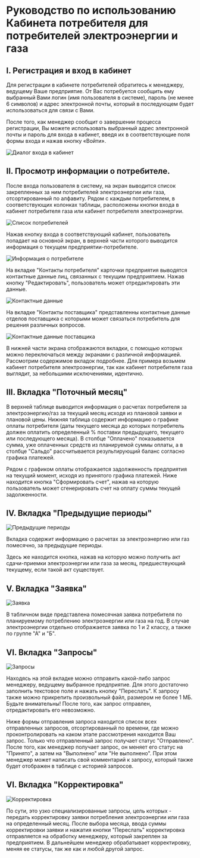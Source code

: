 # Руководство по использованию Кабинета потребителя для потребителей электроэнергии и газа

## I. Регистрация и вход в кабинет

Для регистрации в кабинете потребителей обратитесь к менеджеру, ведущему Ваше предприятие. От Вас потребуется сообщить ему выбранный Вами логин (имя пользователя в системе), пароль (не менее 6 символов) и адрес электронной почты, который в последующем будет использоваться для связи с Вами.

После того, как менеджер сообщит о завершении процесса регистрации, Вы можете использовать выбранный адрес электронной почты и пароль для входа в кабинет, введя их в соответствующие поля формы входа и нажав кнопку «Войти».

![Диалог входа в кабинет](https://raw.githubusercontent.com/AlexGenK/Consumers_cabinet_LTKE/master/readme_img/img01.png)

## IІ. Просмотр информации о потребителе.

После входа пользователя в систему, на экран выводится список закрепленных за ним потребителей электроэнергии или газа, отсортированный по алфавиту. Рядом с каждым потребителем, в соответствующих колонках таблицы, расположены кнопки входа в кабинет потребителя газа или кабинет потребителя электроэнергии.

![Список потребителей](https://raw.githubusercontent.com/AlexGenK/Consumers_cabinet_LTKE/master/readme_img/img02.png)

Нажав кнопку входа в соответствующий кабинет, пользователь попадает на основной экран, в верхней части которого выводится информация о текущем предприятии-потребителе. 

![Информация о потребителе](https://raw.githubusercontent.com/AlexGenK/Consumers_cabinet_LTKE/master/readme_img/img03.png)

На вкладке "Контакты потребителя" карточки предприятия выводятся контактные данные лиц, связанных с текущим предприятием. Нажав кнопку "Редактировать", пользователь может отредактировать эти данные.

![Контактные данные](https://raw.githubusercontent.com/AlexGenK/Consumers_cabinet_LTKE/master/readme_img/img04.png)

На вкладке "Контакты поставщика" представленны контактные данные отделов поставщика с которыми может связаться потребитель для решения различных вопросов.

![Контактные данные поставщика](https://raw.githubusercontent.com/AlexGenK/Consumers_cabinet_LTKE/master/readme_img/img04-1.png)

В нижней части экрана отображаются вкладки, с помощью которых можно переключаться между экранами с различной информацией. Рассмотрим содержимое вкладок подробнее. Для примера возьмем кабинет потребителя электроэнергии, так как кабинет потребителя газа выглядит, за небольшими исключениями, идентично.

## IІІ. Вкладка "Поточный месяц"

В верхней таблице выводится информация о расчетах потребителя за электроэнергию/газ за текущий месяц исходя из плановой заявки и плановой цены. Нижняя таблица содержит информацию о графике оплаты потребителя (даты текущего месяца до которых потребитель должен оплатить определенный % поставки предыдущего, текущего или последующего месяца). В столбце "Оплачено" показывается сумма, уже оплаченных средств из планируемой суммы оплаты, а в столбце "Сальдо" рассчитывается результирующий баланс согласно графика платежей. 

Рядом с графиком оплаты отображается задолженность предприятия на текущий момент, исходя из принятого графика платежей.
Ниже находится кнопка "Сформировать счет", нажав на которую пользователь может сгенерировать счет на оплату суммы текущей задолженности.

## IV. Вкладка "Предыдущие периоды"

![Предыдущие периоды](https://raw.githubusercontent.com/AlexGenK/Consumers_cabinet_LTKE/master/readme_img/img05.png)

Вкладка содержит информацию о расчетах за электроэнергию или газ помесячно, за предыдущие периоды.

Здесь же находится кнопка, нажав на которую можно получить акт сдачи-приемки электроэнергии или газа за месяц, предшествующий текущему, если такой акт существует.

## V. Вкладка "Заявка"

![Заявка](https://raw.githubusercontent.com/AlexGenK/Consumers_cabinet_LTKE/master/readme_img/img06.png)

В табличном виде представлена помесячная заявка потребителя по планируемому потреблению электроэнергии или газа на год. В случае электроэнергии отдельно отображается заявка по 1 и 2 классу, а также по группе "А" и "Б".

## VI. Вкладка "Запросы"

![Запросы](https://raw.githubusercontent.com/AlexGenK/Consumers_cabinet_LTKE/master/readme_img/img07.png)

Находясь на этой вкладке можно отправить какой-либо запрос менеджеру, ведущему выбранное предприятие. Для этого достаточно заполнить текстовое поле и нажать кнопку "Переслать". К запросу также можно прикрепить произвольный файл, размером не более 1 МБ.
Будьте внимательны! После того, как запрос отправлен, отредактировать его невозможно.

Ниже формы отправления запроса находится список всех отправленных запросов, отсортированный по времени, где можно проконтролировать на каком этапе рассмотрения находится Ваш запрос. Только что отправленный запрос получает статус "Отправлено". После того, как менеджер получает запрос, он меняет его статус на "Принято", а затем на "Выполнено" или "Не выполнено". При этом менеджер может написать свой комментарий к запросу, который также будет отображен в таблице с историей запросов.

## VI. Вкладка "Корректировка"

![Корректировка](https://raw.githubusercontent.com/AlexGenK/Consumers_cabinet_LTKE/master/readme_img/img08.png)

По сути, это узко специализированные запросы, цель которых - передать корректировку заявки потребления электроэнергии или газа на определенный месяц. После выбора месяца, ввода суммы корректировки заявки и нажатия кнопки "Переслать" корректировка отправляется на обработку менеджеру, который закреплен за предприятием. В дальнейшем менеджер обрабатывает корректировку, меняя ее статусы, так же как и любой другой запрос.